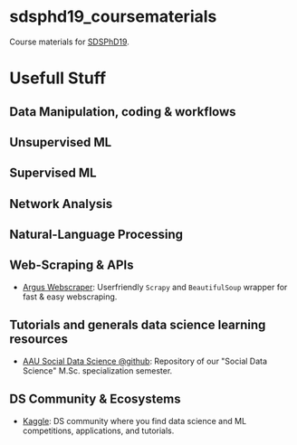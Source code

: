 # sdsphd19_coursematerials

Course materials for [SDSPhD19](https://github.com/CALDISS-AAU/sdsphd19).

# Usefull Stuff

## Data Manipulation, coding & workflows

## Unsupervised ML

## Supervised ML

## Network Analysis

## Natural-Language Processing

## Web-Scraping & APIs

* [Argus Webscraper](https://github.com/datawizard1337/ARGUS): Userfriendly `Scrapy` and `BeautifulSoup` wrapper for fast & easy webscraping.

## Tutorials and generals data science learning resources

* [AAU Social Data Science @github](https://github.com/SDS-AAU): Repository of our "Social Data Science" M.Sc. specialization semester.

## DS Community & Ecosystems

* [Kaggle](https://www.kaggle.com/): DS community where you find data science and ML competitions, applications, and tutorials.
